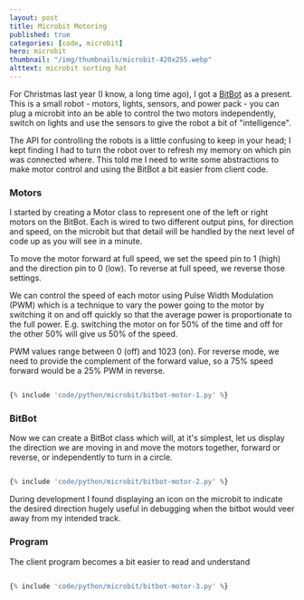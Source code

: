 ```yaml
---
layout: post
title: Microbit Motoring
published: true
categories: [code, microbit]
hero: microbit
thumbnail: "/img/thumbnails/microbit-420x255.webp"
alttext: microbit sorting hat
---
```


For Christmas last year (I know, a long time ago), I got a <a href="http://4tronix.co.uk/blog/?p=1490">BitBot</a> as
a present. This is a small robot - motors, lights, sensors, and power pack - you can plug a microbit into an
be able to control the two motors independently, switch on lights and use the sensors to give the robot a bit of
"intelligence".

The API for controlling the robots is a little confusing to keep in your head; I kept finding I had to turn the
robot over to refresh my memory on which pin was connected where. This told me I need to write some abstractions to make
motor control and using the BitBot a bit easier from client code.

### Motors

I started by creating a Motor class to represent one of the left or right motors on the BitBot. Each is wired to two different
output pins, for direction and speed, on the microbit but that detail will be handled by the next level of code up as you
will see in a minute.

To move the motor forward at full speed, we set the speed pin to 1 (high) and the direction pin to 0 (low). To reverse at full
speed, we reverse those settings.

We can control the speed of each motor using Pulse Width Modulation (PWM) which is a technique to vary the power going to the motor
by switching it on and off quickly so that the average power is proportionate to the full power. E.g. switching the motor on
for 50% of the time and off for the other 50% will give us 50% of the speed.

PWM values range between 0 (off) and 1023 (on). For reverse mode, we need to provide the complement of the forward value, so a
75% speed forward would be a 25% PWM in reverse.

```python

{% include 'code/python/microbit/bitbot-motor-1.py' %}

```

### BitBot

Now we can create a BitBot class which will, at it's simplest, let us display the direction we are moving in and move the
motors together, forward or reverse, or independently to turn in a circle.

```python

{% include 'code/python/microbit/bitbot-motor-2.py' %}

```

During development I found displaying an icon on the microbit to indicate the desired direction hugely useful in debugging when
the bitbot would veer away from my intended track.

### Program

The client program becomes a bit easier to read and understand

```python

{% include 'code/python/microbit/bitbot-motor-3.py' %}

```
